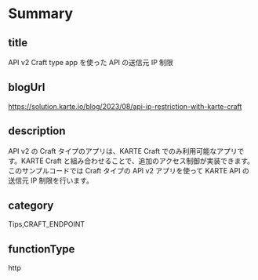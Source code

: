 # Summary

## title

API v2 Craft type app を使った API の送信元 IP 制限

## blogUrl

https://solution.karte.io/blog/2023/08/api-ip-restriction-with-karte-craft

## description

API v2 の Craft タイプのアプリは、KARTE Craft でのみ利用可能なアプリです。KARTE Craft と組み合わせることで、追加のアクセス制御が実装できます。このサンプルコードでは Craft タイプの API v2 アプリを使って KARTE API の送信元 IP 制限を行います。

## category

Tips,CRAFT_ENDPOINT

## functionType

http
